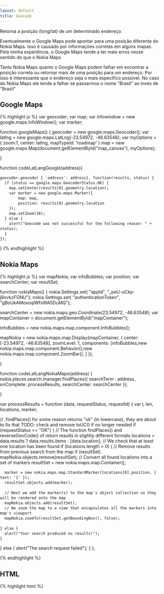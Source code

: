 ```yaml
---
layout: default
title: Geocode
---
```


Retorna a posição (long/lat) de um determinado endereço.
<p>Eventualmente o Google Maps pode apontar para uma posição diferente do Nokia Maps. Isso é causado por informações corretas em alguns mapas. Pela minha experiência, o Google Maps tende a ter mais 
  erros nesse sentido do que o Nokia Maps </p>

<p>Tanto Nokia Maps quanto o Google Maps podem falhar em encontrar a posição correta ou retornar mais de uma posição para um endereço. Por isso é interessante que o endereço seja o mais específico possível. No caso do Nokia Maps ele tende a falhar se passarmos o nome "Brasil" ao invés de "Brazil"</p>

<h2>Google Maps</h2>

{% highlight js %} 
var geocoder;
var map;
var infowindow = new google.maps.InfoWindow();
var marker;

function googleMaps()
{
  geocoder = new google.maps.Geocoder();
    var latlng = new google.maps.LatLng(-23.54972, -46.63548);
    var myOptions = {
      zoom:1,
      center: latlng,
      mapTypeId: 'roadmap'
    }
    map = new google.maps.Map(document.getElementById("map_canvas"), myOptions);
  
}

function codeLatLangGoogle(address){
 
    geocoder.geocode( { 'address': address}, function(results, status) {
      if (status == google.maps.GeocoderStatus.OK) {
        map.setCenter(results[0].geometry.location);
        var marker = new google.maps.Marker({
            map: map, 
            position: results[0].geometry.location
        });
        map.setZoom(16);
      } else {
        alert("Geocode was not successful for the following reason: " + status);
      }
    });
 
}
{% endhighlight %}

 
<h2>Nokia Maps</h2>

{% highlight js %} 
var mapNokia;
var infoBubbles;
var position;
var searchCenter;
var resultSet;

function nokiaMaps()
{
  nokia.Settings.set( "appId", "_peU-uCkp-j8ovkzFGNU");
  nokia.Settings.set( "authenticationToken", "gBoUkAMoxoqIWfxWA5DuMQ");

  searchCenter = new nokia.maps.geo.Coordinate(23.54972, -46.63548);
  var mapContainer = document.getElementById("mapContainer");
   
  infoBubbles = new nokia.maps.map.component.InfoBubbles();

  mapNokia = new nokia.maps.map.Display(mapContainer, {
    center: [-23.54972, -46.63548],
    zoomLevel: 1,
    components: [infoBubbles,new nokia.maps.map.component.Behavior(),new nokia.maps.map.component.ZoomBar(), ]
  });
 
}

function codeLatLangNokiaMaps(address)
{ 
  nokia.places.search.manager.findPlaces({
    searchTerm :  address,
    onComplete:  processResults,
    searchCenter: searchCenter
  });
  
}

var processResults = function (data, requestStatus, requestId) {
  var i, len, locations, marker;
  
   // .findPlaces() for some reason returns "ok" (in lowercase), they are about to fix that TODO: check and remove toUC() if no longer needed
  if (requestStatus == "OK") {
    // The function findPlaces() and reverseGeoCode() of  return results in slightly different formats
    locations = data.results ? data.results.items : [data.location];
    // We check that at least one location has been found
    if (locations.length > 0) {
      // Remove results from previous search from the map
      if (resultSet) mapNokia.objects.remove(resultSet);
      // Convert all found locations into a set of markers
      resultSet = new nokia.maps.map.Container();
      
      marker = new nokia.maps.map.StandardMarker(locations[0].position, { text: '1' });
      resultSet.objects.add(marker);
      
      // Next we add the marker(s) to the map's object collection so they will be rendered onto the map
      mapNokia.objects.add(resultSet);
      // We zoom the map to a view that encapsulates all the markers into map's viewport
      mapNokia.zoomTo(resultSet.getBoundingBox(), false);

    } else { 
      alert("Your search produced no results!");
    }
  } else {
    alert("The search request failed");
  }
};

{% endhighlight %}

<h2>HTML</h2>

{% highlight html %}
<!DOCTYPE html>
<html>
  <head>
    <title>GoogleMaps2NokiaMaps - Geocode</title>
    <meta name="viewport" content="initial-scale=1.0, user-scalable=no">
    <meta charset="UTF-8">
    <style type="text/css">
      html, body {
       
        overflow:hidden;
      }     
      body {
        margin: 0;
        padding: 0;
        overflow: hidden;
        width: 100%;
        height: 100%;
        position: absolute;
      }

      #map_canvas {
        width: 400px;
        height: 400px;
        left: 0px;
        top: 60px;
        position: absolute;
      }
      
      #mapContainer {
        width: 400px;
        height: 400px;
        left: 450px;
        top: 60px;
        position: absolute;
      }
    </style>
<script type="text/javascript" src="https://maps.googleapis.com/maps/api/js?sensor=false"></script>
<script type="text/javascript" charset="UTF-8" src="http://api.maps.nokia.com/2.2.0//jsl.js?with=all"></script>
<script type="text/javascript" src="google.js"></script>
<script type="text/javascript" src="nokia.js"></script>
<script type="text/javascript">
   

  function codeLatLng() {
    var input = document.getElementById("endereco").value;
    codeLatLangGoogle(input);
    codeLatLangNokiaMaps(input);
    
  }
</script>
</head>
<body >
  <div>
    <input id="endereco" type="textbox" value="Rua Paraiba,100, Blumenau, SC, Brazil" size="100">
  </div>
  <div>
    <input type="button" value="Reverse Geocode" onclick="codeLatLng()">
  </div>
  <div id="map_canvas"></div>
  <div id='mapContainer'></div>
  <script type="text/javascript"> 
        googleMaps();
        nokiaMaps(); 
    </script>
</body>
</html>
{% endhighlight %}

<h2>Resultado</h2>

<a href="/samples/geocode" target="_blank">Página com exemplo completo</a>


<img src="/images_posts/geocode.png" width="900px" class="post_img" />
